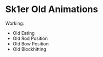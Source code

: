 # Sk1er Old Animations
Working:
* Old Eating
* Old Rod Position
* Old Bow Position
* Old Blockhitting
